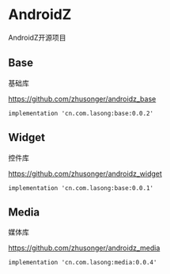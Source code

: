 # AndroidZ
AndroidZ开源项目

## Base

基础库

https://github.com/zhusonger/androidz_base

```
implementation 'cn.com.lasong:base:0.0.2'
```

## Widget

控件库

https://github.com/zhusonger/androidz_widget

```
implementation 'cn.com.lasong:base:0.0.1'
```

## Media

媒体库

https://github.com/zhusonger/androidz_media

```
implementation 'cn.com.lasong:media:0.0.4'
```